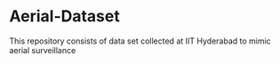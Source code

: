 # Aerial-Dataset
This repository consists of data set collected at IIT Hyderabad to mimic aerial surveillance
